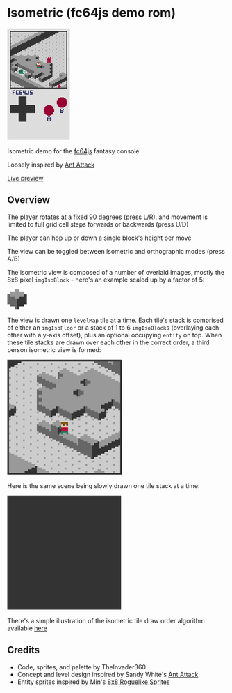 # Isometric (fc64js demo rom)

[<img src="https://raw.githubusercontent.com/TheInvader360/fc64js/main/rom/demo/isometric/docs/isometric.gif" width="144"/>](https://theinvader360.github.io/fc64js/rom/demo/isometric/)

Isometric demo for the [fc64js](https://github.com/TheInvader360/fc64js) fantasy console

Loosely inspired by [Ant Attack](https://en.wikipedia.org/wiki/Ant_Attack)

[Live preview](https://theinvader360.github.io/fc64js/rom/demo/isometric/)

## Overview

The player rotates at a fixed 90 degrees (press L/R), and movement is limited to full grid cell steps forwards or backwards (press U/D)

The player can hop up or down a single block's height per move

The view can be toggled between isometric and orthographic modes (press A/B)

The isometric view is composed of a number of overlaid images, mostly the 8x8 pixel ```imgIsoBlock``` - here's an example scaled up by a factor of 5:

![imgIsoBlock-x5.png](docs/imgIsoBlock-x5.png)

The view is drawn one ```levelMap``` tile at a time. Each tile's stack is comprised of either an ```imgIsoFloor``` or a stack of 1 to 6 ```imgIsoBlock```s (overlaying each other with a y-axis offset), plus an optional occupying ```entity``` on top. When these tile stacks are drawn over each other in the correct order, a third person isometric view is formed:

![iso.png](docs/iso.png)

Here is the same scene being slowly drawn one tile stack at a time:

![isometric-slow-draw.gif](docs/isometric-slow-draw.gif)

There's a simple illustration of the isometric tile draw order algorithm available [here](docs/isometric-draw-order-algorithm.html)

## Credits

* Code, sprites, and palette by TheInvader360
* Concept and level design inspired by Sandy White's [Ant Attack](http://sandywhite.co.uk/fun/ants/)
* Entity sprites inspired by Min's [8x8 Roguelike Sprites](https://opengameart.org/content/8x8-rogue-like-charenemiestiles)
